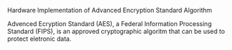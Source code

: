 Hardware Implementation of Advanced Encryption Standard Algorithm

Advenced Ecryption Standard (AES), a Federal Information Processing Standard (FIPS), is an approved cryptographic algoritm that can be used to protect eletronic data.
